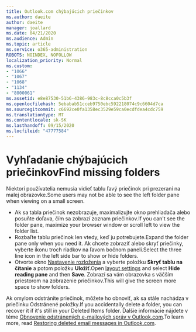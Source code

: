 ```yaml
---
title: Outlook.com chýbajúcich priečinkov
ms.author: daeite
author: daeite
manager: joallard
ms.date: 04/21/2020
ms.audience: Admin
ms.topic: article
ms.service: o365-administration
ROBOTS: NOINDEX, NOFOLLOW
localization_priority: Normal
ms.custom:
- "1066"
- "1067"
- "1068"
- "1134"
- "8000061"
ms.assetid: e8e87530-51b6-4386-983c-8c8cca0c5b3f
ms.openlocfilehash: 5ebabab51cceb9750ebc592218074c9c6604d7ca
ms.sourcegitcommit: c6692ce0fa1358ec3529e59ca0ecdfdea4cdc759
ms.translationtype: MT
ms.contentlocale: sk-SK
ms.lasthandoff: 09/15/2020
ms.locfileid: "47777584"
---
```

# <a name="find-missing-folders"></a><span data-ttu-id="e0a7b-102">Vyhľadanie chýbajúcich priečinkov</span><span class="sxs-lookup"><span data-stu-id="e0a7b-102">Find missing folders</span></span>

<span data-ttu-id="e0a7b-103">Niektorí používatelia nemusia vidieť tablu ľavý priečinok pri prezeraní na malej obrazovke.</span><span class="sxs-lookup"><span data-stu-id="e0a7b-103">Some users may not be able to see the left folder pane when viewing on a small screen.</span></span>

- <span data-ttu-id="e0a7b-104">Ak sa tabla priečinok nezobrazuje, maximalizujte okno prehliadača alebo posuňte doľava, čím sa zobrazí zoznam priečinkov.</span><span class="sxs-lookup"><span data-stu-id="e0a7b-104">If you can't see the folder pane, maximize your browser window or scroll left to view the folder list.</span></span>
- <span data-ttu-id="e0a7b-105">Rozbaľte tablu priečinok len vtedy, keď ju potrebujete.</span><span class="sxs-lookup"><span data-stu-id="e0a7b-105">Expand the folder pane only when you need it.</span></span> <span data-ttu-id="e0a7b-106">Ak chcete zobraziť alebo skryť priečinky, vyberte ikonu troch riadkov na ľavom bočnom paneli.</span><span class="sxs-lookup"><span data-stu-id="e0a7b-106">Select the three line icon in the left side bar to show or hide folders.</span></span>
- <span data-ttu-id="e0a7b-107">Otvorte okno [Nastavenie rozloženia](https://outlook.live.com/mail/options/mail/layout) a vyberte položku **Skryť tablu na čítanie** a potom položku **Uložiť**.</span><span class="sxs-lookup"><span data-stu-id="e0a7b-107">Open [layout settings](https://outlook.live.com/mail/options/mail/layout) and select **Hide reading pane** and then **Save**.</span></span> <span data-ttu-id="e0a7b-108">Zobrazí sa vám obrazovka s väčším priestorom na zobrazenie priečinkov.</span><span class="sxs-lookup"><span data-stu-id="e0a7b-108">This will give the screen more space to show folders.</span></span>

<span data-ttu-id="e0a7b-109">Ak omylom odstránite priečinok, môžete ho obnoviť, ak sa stále nachádza v priečinku Odstránené položky.</span><span class="sxs-lookup"><span data-stu-id="e0a7b-109">If you accidentally delete a folder, you can recover it if it's still in your Deleted Items folder.</span></span> <span data-ttu-id="e0a7b-110">Ďalšie informácie nájdete v téme [Obnovenie odstránených e-mailových správ v Outlook.com](https://support.office.com/article/cf06ab1b-ae0b-418c-a4d9-4e895f83ed50).</span><span class="sxs-lookup"><span data-stu-id="e0a7b-110">To learn more, read [Restoring deleted email messages in Outlook.com](https://support.office.com/article/cf06ab1b-ae0b-418c-a4d9-4e895f83ed50).</span></span>
